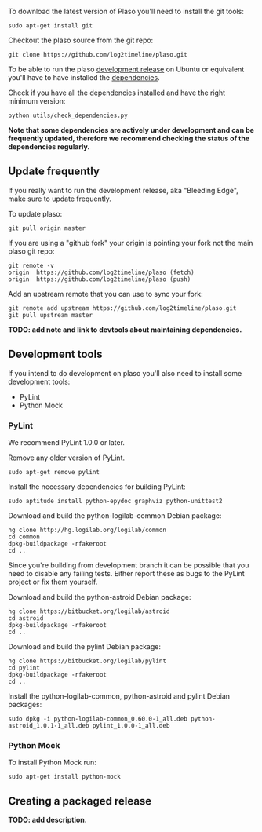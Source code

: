 To download the latest version of Plaso you'll need to install the git tools:
```
sudo apt-get install git
```

Checkout the plaso source from the git repo:
```
git clone https://github.com/log2timeline/plaso.git
```

To be able to run the plaso [development release](https://github.com/log2timeline/plaso/wiki/Releases-and-roadmap) on Ubuntu or equivalent you'll have to have installed the [dependencies](https://github.com/log2timeline/plaso/wiki/Dependencies---Ubuntu).

Check if you have all the dependencies installed and have the right minimum version:
```
python utils/check_dependencies.py
```

**Note that some dependencies are actively under development and can be frequently updated, therefore we recommend checking the status of the dependencies regularly.**

## Update frequently
If you really want to run the development release, aka "Bleeding Edge", make sure to update frequently.

To update plaso:
```
git pull origin master
```

If you are using a "github fork" your origin is pointing your fork not the main plaso git repo:
```
git remote -v
origin	https://github.com/log2timeline/plaso (fetch)
origin	https://github.com/log2timeline/plaso (push)
```

Add an upstream remote that you can use to sync your fork:
```
git remote add upstream https://github.com/log2timeline/plaso.git
git pull upstream master
```

**TODO: add note and link to devtools about maintaining dependencies.**

## Development tools
If you intend to do development on plaso you'll also need to install some development tools:

* PyLint
* Python Mock 

### PyLint
We recommend PyLint 1.0.0 or later. 

Remove any older version of PyLint.
```
sudo apt-get remove pylint
```

Install the necessary dependencies for building PyLint:
```
sudo aptitude install python-epydoc graphviz python-unittest2
```

Download and build the python-logilab-common Debian package:
```
hg clone http://hg.logilab.org/logilab/common
cd common
dpkg-buildpackage -rfakeroot
cd ..
```

Since you're building from development branch it can be possible that you need to disable any failing tests.
Either report these as bugs to the PyLint project or fix them yourself.

Download and build the python-astroid Debian package:
```
hg clone https://bitbucket.org/logilab/astroid
cd astroid
dpkg-buildpackage -rfakeroot
cd ..
```

Download and build the pylint Debian package:
```
hg clone https://bitbucket.org/logilab/pylint
cd pylint
dpkg-buildpackage -rfakeroot
cd ..
```

Install the python-logilab-common, python-astroid and pylint Debian packages:
```
sudo dpkg -i python-logilab-common_0.60.0-1_all.deb python-astroid_1.0.1-1_all.deb pylint_1.0.0-1_all.deb
```

### Python Mock
To install Python Mock run:
```
sudo apt-get install python-mock
```

## Creating a packaged release
**TODO: add description.**